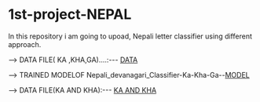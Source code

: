 # 1st-project-NEPAL
 In this repository i am going to upoad, Nepali letter classifier using different approach.
 
--> DATA FILE( KA ,KHA,GA)....:--- [DATA](https://drive.google.com/file/d/1Q6iW6uBtkfUA6XNpyDv4IRHfYKS2-Uwz/view?usp=sharing)


--> TRAINED MODELOF Nepali_devanagari_Classifier-Ka-Kha-Ga--[MODEL](https://drive.google.com/file/d/1UY4wQb-U7B0CqAVcSjMJKYb2r346286w/view?usp=sharing)


--> DATA FILE(KA AND KHA):--- [KA AND KHA](https://github.com/rockerritesh/1st-project-NEPAL-Nepali_devanagari_Classifier-Ka-Kha-Ga---Ek-Dui-Tin-/tree/master/fata#)
